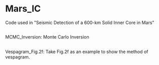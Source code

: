 # Mars_IC
Code used in "Seismic Detection of a 600-km Solid Inner Core in Mars"
##
MCMC_Inversion: Monte Carlo Inversion
##
Vespagram_Fig.2f: Take Fig.2f as an example to show the method of vespagram.
